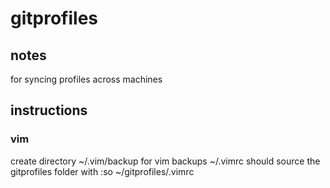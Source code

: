 gitprofiles
===========

## notes

for syncing profiles across machines

## instructions
### vim
create directory ~/.vim/backup for vim backups
~/.vimrc should source the gitprofiles folder with :so ~/gitprofiles/.vimrc



